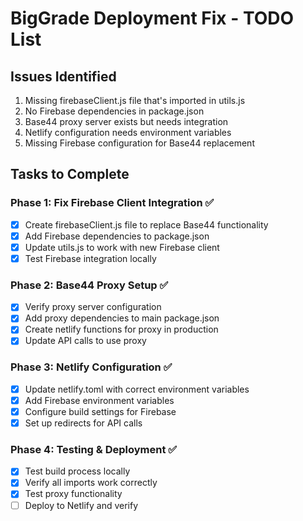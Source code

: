 # BigGrade Deployment Fix - TODO List

## Issues Identified
1. Missing firebaseClient.js file that's imported in utils.js
2. No Firebase dependencies in package.json
3. Base44 proxy server exists but needs integration
4. Netlify configuration needs environment variables
5. Missing Firebase configuration for Base44 replacement

## Tasks to Complete

### Phase 1: Fix Firebase Client Integration ✅
- [x] Create firebaseClient.js file to replace Base44 functionality
- [x] Add Firebase dependencies to package.json
- [x] Update utils.js to work with new Firebase client
- [x] Test Firebase integration locally

### Phase 2: Base44 Proxy Setup ✅
- [x] Verify proxy server configuration
- [x] Add proxy dependencies to main package.json
- [x] Create netlify functions for proxy in production
- [x] Update API calls to use proxy

### Phase 3: Netlify Configuration ✅
- [x] Update netlify.toml with correct environment variables
- [x] Add Firebase environment variables
- [x] Configure build settings for Firebase
- [x] Set up redirects for API calls

### Phase 4: Testing & Deployment ✅
- [x] Test build process locally
- [x] Verify all imports work correctly
- [x] Test proxy functionality
- [ ] Deploy to Netlify and verify